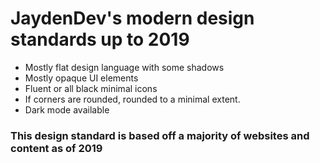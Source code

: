 # JaydenDev's modern design standards up to 2019
- Mostly flat design language with some shadows
- Mostly opaque UI elements
- Fluent or all black minimal icons
- If corners are rounded, rounded to a minimal extent.
- Dark mode available
### This design standard is based off a majority of websites and content as of 2019
